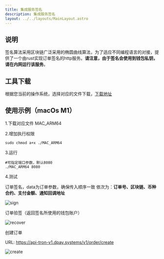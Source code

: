 ```yaml
---
title: 集成服务签名
description: 集成服务签名
layout: ../../layouts/MainLayout.astro
---
```


## 说明
签名算法采用区块链广泛采用的椭圆曲线算法，为了适应不同编程语言的对接，提供了一个由rust实现订单签名的http服务。**请注意，由于签名会使用到钱包私钥，请在内网运行该服务**。

## 工具下载
根据您当前的操作系统，选择对应的文件下载，[下载地址](https://github.com/nulls-network/sign-order-service/releases)

## 使用示例（macOs M1）
1.下载对应文件 MAC_ARM64

2.增加执行权限
```code
sudo chmod a+x ./MAC_ARM64
```

3.运行
```code
#可指定端口参数，默认8080
./MAC_ARM64 8080
```

4.测试      

订单签名，data为订单参数，确保传入顺序一致
依次为：**订单号、区块链、币种合约、支付金额、通知回调地址**  

![sign](/sign.png)

订单验签（返回签名所使用的钱包账户）    
    
![recover](/recover.png)

创建订单

URL: https://api-tron-v1.dpay.systems/v1/order/create

![create](/order.png)


